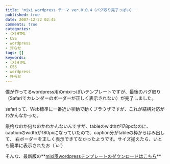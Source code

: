 ```yaml
---
title: 'mixi wordpress テーマ ver.0.0.4（バグ取り完了っぽい）'
published: true
date: 2007-12-22 02:45
comments: true
categories:
- (X)HTML
- CSS
- wordpress
- ｦﾁらせ
tags: []
keywords:
- (X)HTML
- CSS
- wordpress
- ｦﾁらせ
---
```

僕が作ってるwordpress用のmixiっぽいテンプレートですが、最後のバグ取り（Safariでカレンダーのボーダーが正しく表示されない）が完了しました。

safariって、Web標準に一番近い挙動で動くブラウザですが、これが結構対応がわかんなかった。

厳格なのか何なのかわかんないんですが、tableのwidthが178pxなのに、captionのwidthが180pxになっていたので、caption分がtableの枠からはみ出して、 右ボーダーを正しく表示できてなかったようです。サイズ揃えたら、いとも簡単に表示されたお（´ω`）

そんな、最新版の**[mixi風wordpressテンプレートのダウンロードはこちら](http://www.ikepo.com/ "mixi風wordpressテンプレートのダウンロードはこちら")**